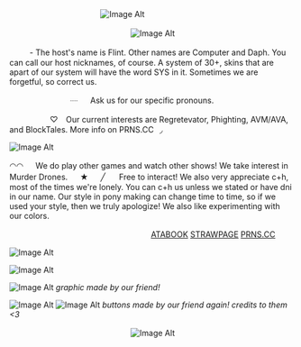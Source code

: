   　   　   　   　  　   　   　   　    　 ![Image Alt](https://github.com/baseballii/baseballii/blob/69cff27081914d6c8532c61e38ae4baf2e2d7776/tumblr_d3404eda0a434e953a3adc18ccda817f_60c40ea1_1280.jpg)

  　   　   　   　   　   　   　   　   　   　   　  　  ![Image Alt](https://github.com/baseballii/baseballii/blob/69cff27081914d6c8532c61e38ae4baf2e2d7776/tumblr_ea2523c401e71f693e4e95c78e69ae9e_4e9c118c_540.png)


  　   　   - The host's name is Flint. Other names are Computer and Daph. You can call our host nicknames, of course. A system of 30+, skins that are apart of our system will have the word SYS in it. Sometimes we are forgetful, so correct us.

  　   　   　   　   　   　 ┈ 　 Ask us for our specific pronouns.

  　   　   　   　   ♡⠀ Our current interests are Regretevator, Phighting, AVM/AVA, and BlockTales. More info on PRNS.CC⠀◞

![Image Alt](https://github.com/baseballii/baseballii/blob/69cff27081914d6c8532c61e38ae4baf2e2d7776/Untitled643_20241220114735.png)

◠◠  　 We do play other games and watch other shows! We take interest in Murder Drones.
  　 
★
  　 
╱⠀⠀ Free to interact! We also very appreciate c+h, most of the times we're lonely. You can c+h us unless we stated or have dni in our name. Our style in pony making can change time to time, so if we used your style, then we truly apologize! We also like experimenting with our colors.

 　  　  　  　  　 　  　  　  　  　  　  　  　  　  [ATABOOK](https://solemonium.atabook.org/) [STRAWPAGE](https://chanceforsaken.straw.page/) [PRNS.CC](https://pronouns.cc/@solemonium)

![Image Alt](https://github.com/baseballii/baseballii/blob/2e80bd9ffe3fbf99c97d34408742865aef0e7bbb/Untitled645_20241220121123.png)

![Image Alt](https://raw.githubusercontent.com/baseballii/baseballii/refs/heads/main/tumblr_2f639ab375acf5153db125b59127a1c1_3c2ca34b_400.webp)


![Image Alt](https://github.com/baseballii/baseballii/blob/0f0b75e9cb73dcf6bcf6e9c28fbafcd6c0c2089e/Untitled72_20241110140500.webp)
*graphic made by our friend!*

![Image Alt](https://github.com/baseballii/baseballii/blob/3956774dcd93bd7da206afe9512fa86902529239/ezgif-3-cb36e49897.gif) ![Image Alt](https://github.com/baseballii/baseballii/blob/3956774dcd93bd7da206afe9512fa86902529239/ezgif-6-c2a21c97d3.gif)
*buttons made by our friend again! credits to them <3*

  　   　   　   　   　   　   　   　   　   　   　  　  ![Image Alt](https://github.com/baseballii/baseballii/blob/5ff55e29778cc7690fe17f89e8e80d3ef4a580fa/tumblr_18db431ed8d1e5120e9821287d847054_fa1dd489_540%20(1).png)
